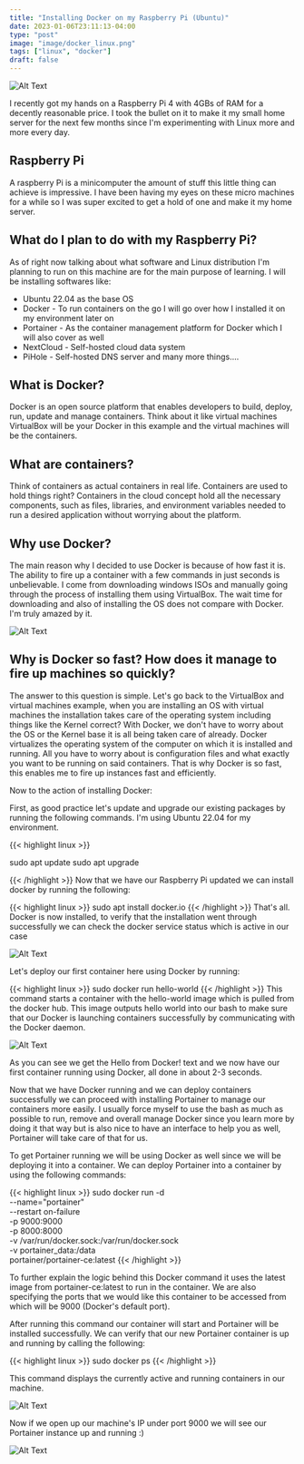 ```yaml
---
title: "Installing Docker on my Raspberry Pi (Ubuntu)"
date: 2023-01-06T23:11:13-04:00
type: "post"
image: "image/docker_linux.png"
tags: ["linux", "docker"]
draft: false
---
```


![Alt Text](/image/docker_linux.png)

I recently got my hands on a Raspberry Pi 4 with 4GBs of RAM for a decently reasonable price. I took the bullet on it to make it my small home server for the next few months since I'm experimenting with Linux more and more every day.

**Raspberry Pi**
--------------
A raspberry Pi is a minicomputer the amount of stuff this little thing can achieve is impressive. I have been having my eyes on these micro machines for a while so I was super excited to get a hold of one and make it my home server.

**What do I plan to do with my Raspberry Pi?**
--------------
As of right now talking about what software and Linux distribution I'm planning to run on this machine are for the main purpose of learning. I will be installing softwares like:

- Ubuntu 22.04 as the base OS
- Docker - To run containers on the go I will go over how I installed it on my environment later on
- Portainer - As the container management platform for Docker which I will also cover as well
- NextCloud - Self-hosted cloud data system
- PiHole - Self-hosted DNS server
and many more things....

**What is Docker?**
--------------
Docker is an open source platform that enables developers to build, deploy, run, update and manage containers. Think about it like virtual machines VirtualBox will be your Docker in this example and the virtual machines will be the containers.

**What are containers?**
--------------
Think of containers as actual containers in real life. Containers are used to hold things right? Containers in the cloud concept hold all the necessary components, such as files, libraries, and environment variables needed to run a desired application without worrying about the platform.

**Why use Docker?**
--------------
The main reason why I decided to use Docker is because of how fast it is. The ability to fire up a container with a few commands in just seconds is unbelievable. I come from downloading windows ISOs and manually going through the process of installing them using VirtualBox. The wait time for downloading and also of installing the OS does not compare with Docker. I'm truly amazed by it.

![Alt Text](/image/containers_vs_vms.png)

**Why is Docker so fast? How does it manage to fire up machines so quickly?**
--------------
The answer to this question is simple. Let's go back to the VirtualBox and virtual machines example, when you are installing an OS with virtual machines the installation takes care of the operating system including things like the Kernel correct? With Docker, we don't have to worry about the OS or the Kernel base it is all being taken care of already. Docker virtualizes the operating system of the computer on which it is installed and running. All you have to worry about is configuration files and what exactly you want to be running on said containers. That is why Docker is so fast, this enables me to fire up instances fast and efficiently.

Now to the action of installing Docker:

First, as good practice let's update and upgrade our existing packages by running the following commands. I'm using Ubuntu 22.04 for my environment.

{{< highlight linux >}}

sudo apt update
sudo apt upgrade

{{< /highlight >}}
Now that we have our Raspberry Pi updated we can install docker by running the following:

{{< highlight linux >}}
sudo apt install docker.io
{{< /highlight >}}
That's all. Docker is now installed, to verify that the installation went through successfully we can check the docker service status which is active in our case

![Alt Text](/image/sdfsdf3.png)


Let's deploy our first container here using Docker by running:

{{< highlight linux >}}
sudo docker run hello-world
{{< /highlight >}}
This command starts a container with the hello-world image which is pulled from the docker hub. This image outputs hello world into our bash to make sure that our Docker is launching containers successfully by communicating with the Docker daemon.

![Alt Text](/image/image-2.png)


As you can see we get the Hello from Docker! text and we now have our first container running using Docker, all done in about 2-3 seconds.

Now that we have Docker running and we can deploy containers successfully we can proceed with installing Portainer to manage our containers more easily. I usually force myself to use the bash as much as possible to run, remove and overall manage Docker since you learn more by doing it that way but is also nice to have an interface to help you as well, Portainer will take care of that for us.

To get Portainer running we will be using Docker as well since we will be deploying it into a container. We can deploy Portainer into a container by using the following commands:

{{< highlight linux >}}
sudo docker run -d \
--name="portainer" \
--restart on-failure \
-p 9000:9000 \
-p 8000:8000 \
-v /var/run/docker.sock:/var/run/docker.sock \
-v portainer_data:/data \
portainer/portainer-ce:latest
{{< /highlight >}}

To further explain the logic behind this Docker command it uses the latest image from portainer-ce:latest to run in the container. We are also specifying the ports that we would like this container to be accessed from which will be 9000 (Docker's default port).

After running this command our container will start and Portainer will be installed successfully. We can verify that our new Portainer container is up and running by calling the following:

{{< highlight linux >}}
sudo docker ps
{{< /highlight >}}

This command displays the currently active and running containers in our machine.

![Alt Text](/image/image-3.png)

Now if we open up our machine's IP under port 9000 we will see our Portainer instance up and running :)

![Alt Text](/image/image-4.png)